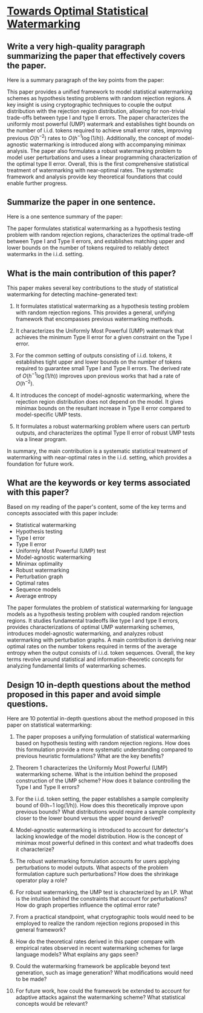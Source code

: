 # [Towards Optimal Statistical Watermarking](https://arxiv.org/abs/2312.07930)

## Write a very high-quality paragraph summarizing the paper that effectively covers the paper.

 Here is a summary paragraph of the key points from the paper:

This paper provides a unified framework to model statistical watermarking schemes as hypothesis testing problems with random rejection regions. A key insight is using cryptographic techniques to couple the output distribution with the rejection region distribution, allowing for non-trivial trade-offs between type I and type II errors. The paper characterizes the uniformly most powerful (UMP) watermark and establishes tight bounds on the number of i.i.d. tokens required to achieve small error rates, improving previous $O(h^{-2})$ rates to $O(h^{-1}\log(1/h))$. Additionally, the concept of model-agnostic watermarking is introduced along with accompanying minimax analysis. The paper also formulates a robust watermarking problem to model user perturbations and uses a linear programming characterization of the optimal type II error. Overall, this is the first comprehensive statistical treatment of watermarking with near-optimal rates. The systematic framework and analysis provide key theoretical foundations that could enable further progress.


## Summarize the paper in one sentence.

 Here is a one sentence summary of the paper:

The paper formulates statistical watermarking as a hypothesis testing problem with random rejection regions, characterizes the optimal trade-off between Type I and Type II errors, and establishes matching upper and lower bounds on the number of tokens required to reliably detect watermarks in the i.i.d. setting.


## What is the main contribution of this paper?

 This paper makes several key contributions to the study of statistical watermarking for detecting machine-generated text:

1. It formulates statistical watermarking as a hypothesis testing problem with random rejection regions. This provides a general, unifying framework that encompasses previous watermarking methods. 

2. It characterizes the Uniformly Most Powerful (UMP) watermark that achieves the minimum Type II error for a given constraint on the Type I error.

3. For the common setting of outputs consisting of i.i.d. tokens, it establishes tight upper and lower bounds on the number of tokens required to guarantee small Type I and Type II errors. The derived rate of $O(h^{-1} \log (1/h))$ improves upon previous works that had a rate of $O(h^{-2})$.

4. It introduces the concept of model-agnostic watermarking, where the rejection region distribution does not depend on the model. It gives minimax bounds on the resultant increase in Type II error compared to model-specific UMP tests.  

5. It formulates a robust watermarking problem where users can perturb outputs, and characterizes the optimal Type II error of robust UMP tests via a linear program.

In summary, the main contribution is a systematic statistical treatment of watermarking with near-optimal rates in the i.i.d. setting, which provides a foundation for future work.


## What are the keywords or key terms associated with this paper?

 Based on my reading of the paper's content, some of the key terms and concepts associated with this paper include:

- Statistical watermarking
- Hypothesis testing
- Type I error 
- Type II error
- Uniformly Most Powerful (UMP) test
- Model-agnostic watermarking
- Minimax optimality
- Robust watermarking
- Perturbation graph
- Optimal rates
- Sequence models
- Average entropy

The paper formulates the problem of statistical watermarking for language models as a hypothesis testing problem with coupled random rejection regions. It studies fundamental tradeoffs like type I and type II errors, provides characterizations of optimal UMP watermarking schemes, introduces model-agnostic watermarking, and analyzes robust watermarking with perturbation graphs. A main contribution is deriving near optimal rates on the number tokens required in terms of the average entropy when the output consists of i.i.d. token sequences. Overall, the key terms revolve around statistical and information-theoretic concepts for analyzing fundamental limits of watermarking schemes.


## Design 10 in-depth questions about the method proposed in this paper and avoid simple questions.

 Here are 10 potential in-depth questions about the method proposed in this paper on statistical watermarking:

1. The paper proposes a unifying formulation of statistical watermarking based on hypothesis testing with random rejection regions. How does this formulation provide a more systematic understanding compared to previous heuristic formulations? What are the key benefits?

2. Theorem 1 characterizes the Uniformly Most Powerful (UMP) watermarking scheme. What is the intuition behind the proposed construction of the UMP scheme? How does it balance controlling the Type I and Type II errors?

3. For the i.i.d. token setting, the paper establishes a sample complexity bound of Θ(h−1 log(1/h)). How does this theoretically improve upon previous bounds? What distributions would require a sample complexity closer to the lower bound versus the upper bound derived?  

4. Model-agnostic watermarking is introduced to account for detector's lacking knowledge of the model distribution. How is the concept of minimax most powerful defined in this context and what tradeoffs does it characterize?

5. The robust watermarking formulation accounts for users applying perturbations to model outputs. What aspects of the problem formulation capture such perturbations? How does the shrinkage operator play a role?

6. For robust watermarking, the UMP test is characterized by an LP. What is the intuition behind the constraints that account for perturbations? How do graph properties influence the optimal error rate?

7. From a practical standpoint, what cryptographic tools would need to be employed to realize the random rejection regions proposed in this general framework?

8. How do the theoretical rates derived in this paper compare with empirical rates observed in recent watermarking schemes for large language models? What explains any gaps seen?

9. Could the watermarking framework be applicable beyond text generation, such as image generation? What modifications would need to be made?

10. For future work, how could the framework be extended to account for adaptive attacks against the watermarking scheme? What statistical concepts would be relevant?

